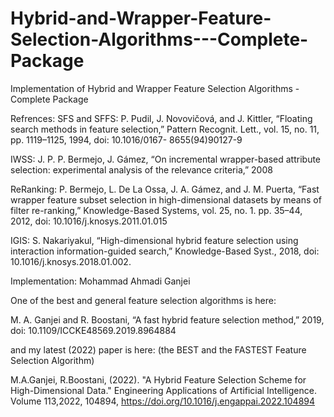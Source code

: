 # Hybrid-and-Wrapper-Feature-Selection-Algorithms---Complete-Package
Implementation of Hybrid and Wrapper Feature Selection Algorithms - Complete Package

Refrences:
SFS and SFFS:
P. Pudil, J. Novovičová, and J. Kittler, “Floating search methods in feature selection,” Pattern Recognit. Lett., vol. 15, no. 11, pp. 1119–1125, 1994, doi: 10.1016/0167- 8655(94)90127-9

IWSS:
J. P. P. Bermejo, J. Gámez, “On incremental wrapper-based attribute selection: experimental analysis of the relevance criteria,” 2008

ReRanking:
P. Bermejo, L. De La Ossa, J. A. Gámez, and J. M. Puerta, “Fast wrapper feature subset selection in high-dimensional datasets by means of filter re-ranking,” Knowledge-Based Systems, vol. 25, no. 1. pp. 35–44, 2012, doi: 10.1016/j.knosys.2011.01.015

IGIS:
S. Nakariyakul, “High-dimensional hybrid feature selection using interaction information-guided search,” Knowledge-Based Syst., 2018, doi: 10.1016/j.knosys.2018.01.002.

Implementation: Mohammad Ahmadi Ganjei

One of the best and general feature selection algorithms is here:

M. A. Ganjei and R. Boostani, “A fast hybrid feature selection method,” 2019, doi: 10.1109/ICCKE48569.2019.8964884

and my latest (2022) paper is here: (the BEST and the FASTEST Feature Selection Algorithm)

M.A.Ganjei, R.Boostani, (2022). "A Hybrid Feature Selection Scheme for High-Dimensional Data." Engineering Applications of Artificial Intelligence. Volume 113,2022, 104894, https://doi.org/10.1016/j.engappai.2022.104894

